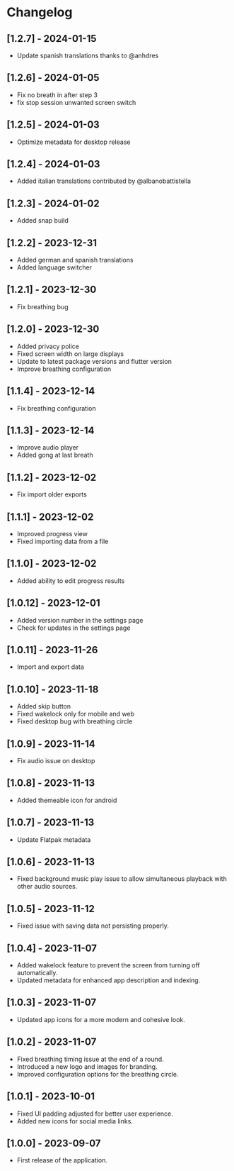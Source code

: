 # Changelog
## [1.2.7] - 2024-01-15
- Update spanish translations thanks to @anhdres

## [1.2.6] - 2024-01-05
- Fix no breath in after step 3
- fix stop session unwanted screen switch

## [1.2.5] - 2024-01-03
- Optimize metadata for desktop release

## [1.2.4] - 2024-01-03
- Added italian translations contributed by @albanobattistella

## [1.2.3] - 2024-01-02
- Added snap build

## [1.2.2] - 2023-12-31
- Added german and spanish translations
- Added language switcher

## [1.2.1] - 2023-12-30
- Fix breathing bug

## [1.2.0] - 2023-12-30
- Added privacy police
- Fixed screen width on large displays
- Update to latest package versions and flutter version
- Improve breathing configuration

## [1.1.4] - 2023-12-14
- Fix breathing configuration

## [1.1.3] - 2023-12-14
- Improve audio player
- Added gong at last breath

## [1.1.2] - 2023-12-02
- Fix import older exports

## [1.1.1] - 2023-12-02
- Improved progress view
- Fixed importing data from a file

## [1.1.0] - 2023-12-02
- Added ability to edit progress results

## [1.0.12] - 2023-12-01
- Added version number in the settings page
- Check for updates in the settings page

## [1.0.11] - 2023-11-26
- Import and export data

## [1.0.10] - 2023-11-18
- Added skip button
- Fixed wakelock only for mobile and web
- Fixed desktop bug with breathing circle

## [1.0.9] - 2023-11-14
- Fix audio issue on desktop

## [1.0.8] - 2023-11-13
- Added themeable icon for android

## [1.0.7] - 2023-11-13
- Update Flatpak metadata

## [1.0.6] - 2023-11-13
- Fixed background music play issue to allow simultaneous playback with other audio sources.

## [1.0.5] - 2023-11-12
- Fixed issue with saving data not persisting properly.

## [1.0.4] - 2023-11-07
- Added wakelock feature to prevent the screen from turning off automatically.
- Updated metadata for enhanced app description and indexing.

## [1.0.3] - 2023-11-07
- Updated app icons for a more modern and cohesive look.

## [1.0.2] - 2023-11-07
- Fixed breathing timing issue at the end of a round.
- Introduced a new logo and images for branding.
- Improved configuration options for the breathing circle.

## [1.0.1] - 2023-10-01
- Fixed UI padding adjusted for better user experience.
- Added new icons for social media links.

## [1.0.0] - 2023-09-07
- First release of the application.

